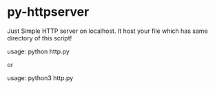 # py-httpserver
Just Simple HTTP server on localhost. It host your file which has same directory of this script!

usage: python http.py

or

usage: python3 http.py

